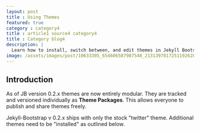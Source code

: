 ```yaml
---
layout: post
title : Using Themes
featured: true
category : category4
title : article1 source4 category4
title : Category blog4
description: |
  Learn how to install, switch between, and edit themes in Jekyll Bootstrap.
image: /assets/images/post/10633305_654606587987548_2131397817251192628_o.jpg
---
```


## Introduction

As of JB version 0.2.x themes are now entirely modular. They are tracked and versioned individually as **Theme Packages**.
This allows everyone to publish and share themes freely.

Jekyll-Bootstrap v 0.2.x ships with only the stock "twitter" theme.
Additional themes need to be "installed" as outlined below.
